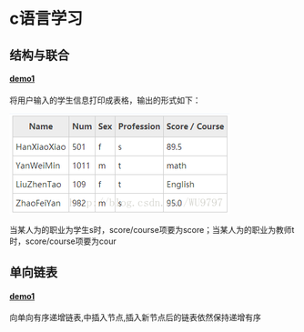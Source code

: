 # c语言学习

## 结构与联合

#### <a href="./struct/table.c">demo1</a>
将用户输入的学生信息打印成表格，输出的形式如下：<br/>

![avatar](./img/20170815163734777.png)<br/>

当某人为的职业为学生s时，score/course项要为score；当某人为的职业为教师t时，score/course项要为cour

## 单向链表

#### <a href="./singlelink/single.c">demo1</a>
向单向有序递增链表,中插入节点,插入新节点后的链表依然保持递增有序
